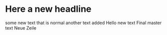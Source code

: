 # Here a new headline
some new text that is normal
another text added
Hello new text
Final master text
Neue Zeile
